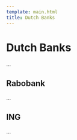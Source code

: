 ```yaml
---
template: main.html
title: Dutch Banks
---
```


# Dutch Banks

...

## Rabobank

...

## ING

...
